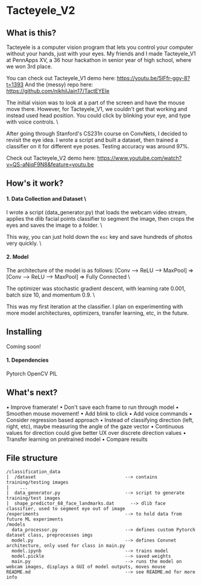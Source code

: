 # Tacteyele_V2

## What is this?

Tacteyele is a computer vision program that lets you control your computer without your hands, just with your eyes. My friends and I made Tacteyele_V1 at PennApps XV, a 36 hour hackathon in senior year of high school, where we won 3rd place. 



You can check out Tacteyele_V1 demo here: https://youtu.be/5IFfr-ggy-8?t=1393 
And the (messy) repo here: https://github.com/nikhilJain17/TactEYEle 

The initial vision was to look at a part of the screen and have the mouse move there. However, for Tacteyele_V1, we couldn't get that working and instead used head position. You could click by blinking your eye, and type with voice controls. \


After going through Stanford's CS231n course on ConvNets, I decided to revisit the eye idea. I wrote a script and built a dataset, then trained a classifier on it for different eye poses. Testing accuracy was around 97%.


Check out Tacteyele_V2 demo here: https://www.youtube.com/watch?v=QS-aNiqF9N8&feature=youtu.be

## How's it work?
#### 1. Data Collection and Dataset \
I wrote a script (data_generator.py) that loads the webcam video stream, applies the dlib facial points classifier to segment the image, then crops the eyes and saves the image to a folder. \

This way, you can just hold down the `esc` key and save hundreds of photos very quickly. \

#### 2. Model
The architecture of the model is as follows:
[Conv --> ReLU --> MaxPool] => [Conv --> ReLU --> MaxPool] => Fully Connected \

The optimizer was stochastic gradient descent, with learning rate 0.001, batch size 10, and momentum 0.9. \

This was my first iteration at the classifier. I plan on experimenting with more model architectures, optimizers, transfer learning, etc, in the future.


## Installing 

Coming soon!

#### 1. Dependencies
Pytorch
OpenCV
PIL


## What's next?
• Improve framerate!
  • Don't save each frame to run through model
• Smoothen mouse movement!
• Add blink to click
• Add voice commands
• Consider regression based approach
  • Instead of classifying direction (left, right, etc), maybe measuring the angle of the gaze vector
  • Continuous values for direction could give better UX over discrete direction values
• Transfer learning on pretrained model
  • Compare results
  
## File structure
```
/classification_data
|  /dataset                                 --> contains training/testing images
|    ...
|  data_generator.py                        --> script to generate training/test images
|  shape_predictor_68_face_landmarks.dat	  --> dlib face classifier, used to segment eye out of image
/experiments                                --> to hold data from future ML experiments
/models
  data_processor.py                         --> defines custom Pytorch dataset class, preprocesses imgs
  model.py                                  --> defines Convnet architecture, only used for class in main.py
  model.ipynb                               --> trains model
  model.pickle                              --> saved weights
  main.py                                   --> runs the model on webcam images, displays a GUI of model outputs, moves mouse
README.md                                   --> see README.md for more info
```

